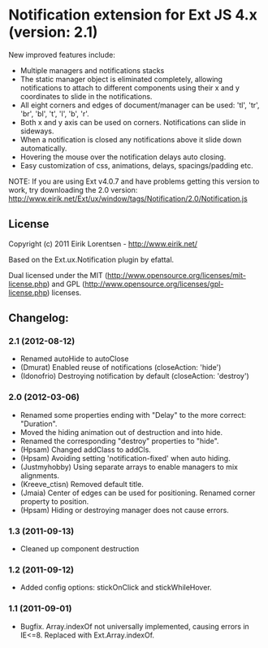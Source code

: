 
# Notification extension for Ext JS 4.x (version: 2.1)

New improved features include:
- Multiple managers and notifications stacks
- The static manager object is eliminated completely, allowing notifications to attach to different components using their x and y coordinates to slide in the notifications.
- All eight corners and edges of document/manager can be used: 'tl', 'tr', 'br', 'bl', 't', 'l', 'b', 'r'.
- Both x and y axis can be used on corners. Notifications can slide in sideways.
- When a notification is closed any notifications above it slide down automatically.
- Hovering the mouse over the notification delays auto closing.
- Easy customization of css, animations, delays, spacings/padding etc.

NOTE: If you are using Ext v4.0.7 and have problems getting this version to work, try downloading the 2.0 version:
http://www.eirik.net/Ext/ux/window/tags/Notification/2.0/Notification.js

## License

Copyright (c) 2011 Eirik Lorentsen - http://www.eirik.net/

Based on the Ext.ux.Notification plugin by efattal.

Dual licensed under the MIT (http://www.opensource.org/licenses/mit-license.php) 
and GPL (http://www.opensource.org/licenses/gpl-license.php) licenses.

## Changelog:

### 2.1 (2012-08-12)

- Renamed autoHide to autoClose
- (Dmurat) Enabled reuse of notifications (closeAction: 'hide')
- (Idonofrio) Destroying notification by default (closeAction: 'destroy')

### 2.0 (2012-03-06)

- Renamed some properties ending with "Delay" to the more correct: "Duration".
- Moved the hiding animation out of destruction and into hide.
- Renamed the corresponding "destroy" properties to "hide".
- (Hpsam) Changed addClass to addCls.
- (Hpsam) Avoiding setting 'notification-fixed' when auto hiding.
- (Justmyhobby) Using separate arrays to enable managers to mix alignments.
- (Kreeve_ctisn) Removed default title.
- (Jmaia) Center of edges can be used for positioning. Renamed corner property to position.
- (Hpsam) Hiding or destroying manager does not cause errors.

### 1.3 (2011-09-13)

- Cleaned up component destruction

### 1.2 (2011-09-12)

- Added config options: stickOnClick and stickWhileHover.

### 1.1 (2011-09-01)

- Bugfix. Array.indexOf not universally implemented, causing errors in IE<=8. Replaced with Ext.Array.indexOf.